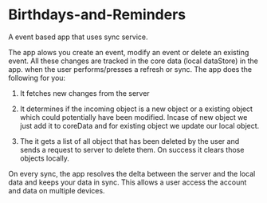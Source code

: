 # Birthdays-and-Reminders
A event based app that uses sync service.

The app alows you create an event, modify an event  or delete an existing event. All these changes are tracked in the 
core data (local dataStore) in the app. when the user performs/presses a refresh or sync. The app does the following for you:

1. It fetches new changes from the server

2. It determines if the incoming object is a new object or a existing object which could potentially have been modified. Incase of new object we just add it to coreData and for existing object we update our local object.

3. The it gets a list of all object that has been deleted by the user and sends a request to server to delete them. On success it clears those objects locally.

On every sync, the app resolves the delta between the server and the local data and keeps your data in sync. This allows a user access the account and data on multiple devices. 
